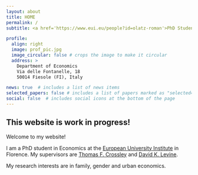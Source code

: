 ```yaml
---
layout: about
title: HOME
permalink: /
subtitle: <a href='https://www.eui.eu/people?id=olatz-roman'>PhD Student in Economics European University Institute<strong>•</strong> <a target="_blank" href="https://www.eui.eu/en/home">European University Institute</a>

profile:
  align: right
  image: prof_pic.jpg
  image_circular: false # crops the image to make it circular
  address: >
    Department of Economics
    Via delle Fontanelle, 18
    50014 Fiesole (FI), Italy

news: true  # includes a list of news items
selected_papers: false # includes a list of papers marked as "selected={true}"
social: false  # includes social icons at the bottom of the page
---
```


## This website is work in progress!


Welcome to my website!

I am a PhD student in Economics at the [European University Institute](https://www.eui.eu/en/academic-units/department-of-economics) in Florence. My supervisors are [Thomas F. Crossley](https://sites.google.com/site/tfcrossley/) and [David K. Levine](http://www.dklevine.com/). 

My research interests are in family, gender and urban economics.